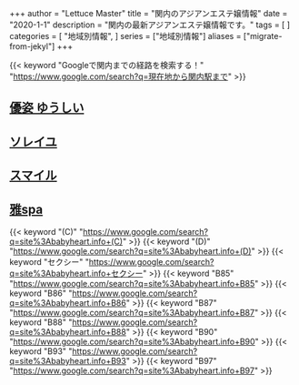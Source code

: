 +++
author = "Lettuce Master"
title = "関内のアジアンエステ嬢情報"
date = "2020-1-1"
description = "関内の最新アジアンエステ嬢情報です。"
tags = [
]
categories = [
    "地域別情報",
]
series = ["地域別情報"]
aliases = ["migrate-from-jekyl"]
+++

{{< keyword "Googleで関内までの経路を検索する！" "https://www.google.com/search?q=現在地から関内駅まで" >}}

## [優姿 ゆうしい](http://es-koibito.work/)


## [ソレイユ](http://soleil.msa.jp/)


## [スマイル](http://smile.esjp.xyz/)


## [雅spa](https://babyheart.info/)
{{< keyword "(C)" "https://www.google.com/search?q=site%3Ababyheart.info+(C)" >}} {{< keyword "(D)" "https://www.google.com/search?q=site%3Ababyheart.info+(D)" >}} {{< keyword "セクシー" "https://www.google.com/search?q=site%3Ababyheart.info+セクシー" >}} {{< keyword "B85" "https://www.google.com/search?q=site%3Ababyheart.info+B85" >}} {{< keyword "B86" "https://www.google.com/search?q=site%3Ababyheart.info+B86" >}} {{< keyword "B87" "https://www.google.com/search?q=site%3Ababyheart.info+B87" >}} {{< keyword "B88" "https://www.google.com/search?q=site%3Ababyheart.info+B88" >}} {{< keyword "B90" "https://www.google.com/search?q=site%3Ababyheart.info+B90" >}} {{< keyword "B93" "https://www.google.com/search?q=site%3Ababyheart.info+B93" >}} {{< keyword "B97" "https://www.google.com/search?q=site%3Ababyheart.info+B97" >}} 

